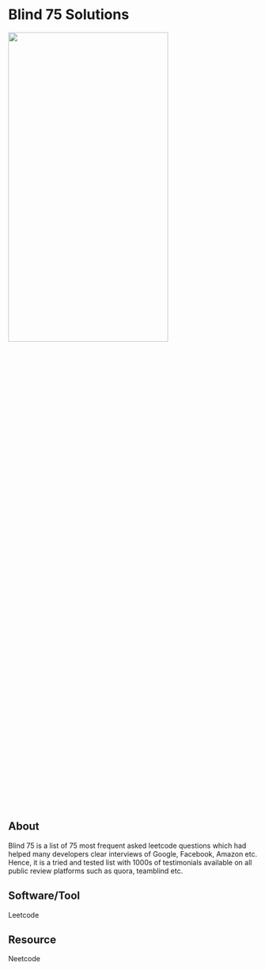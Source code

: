 # Blind 75 Solutions

<p>
  <img src="https://img.freepik.com/free-vector/brain-with-digital-circuit-programmer-with-laptop-machine-learning-artificial-intelligence-digital-brain-artificial-thinking-process-concept-vector-isolated-illustration_335657-2246.jpg?w=996&t=st=1664304040~exp=1664304640~hmac=119cf5e11950efddc59a3f69c4f736a70c3142af7e3ed5668cc998992e023525" width="80%" height="40%"/>
</p>

## About

Blind 75 is a list of 75 most frequent asked leetcode questions which had helped many developers clear interviews of Google, Facebook, Amazon etc. Hence, it is a tried and tested list with 1000s of testimonials available on all public review platforms such as quora, teamblind etc.

## Software/Tool

Leetcode

## Resource 

Neetcode
